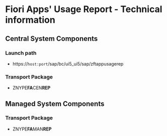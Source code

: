 # Fiori Apps' Usage Report - Technical information

## Central System Components

### Launch path
* https://`host:port`/sap/bc/ui5_ui5/sap/zftappusagerep

### Transport Package
* ZNYPE**FA**CEN**REP**

## Managed System Components

### Transport Package
* ZNYPE**FA**MAN**REP**